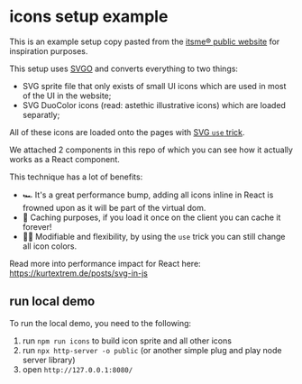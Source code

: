 # icons setup example

This is an example setup copy pasted from the [itsme® public website](https://www.itsme-id.com/) for inspiration purposes.

This setup uses [SVGO](https://github.com/svg/svgo) and converts everything to two things:
- SVG sprite file that only exists of small UI icons which are used in most of the UI in the website;
- SVG DuoColor icons (read: astethic illustrative icons) which are loaded separatly;

All of these icons are loaded onto the pages with [SVG `use` trick](https://css-tricks.com/svg-use-with-external-reference-take-2/).

We attached 2 components in this repo of which you can see how it actually works as a React component.

This technique has a lot of benefits:
- 🏎️ It's a great performance bump, adding all icons inline in React is frowned upon as it will be part of the virtual dom.
- 💽 Caching purposes, if you load it once on the client you can cache it forever!
- 💅🏻 Modifiable and flexibility, by using the `use` trick you can still change all icon colors.

Read more into performance impact for React here:
https://kurtextrem.de/posts/svg-in-js

## run local demo
To run the local demo, you need to the following:

1. run `npm run icons` to build icon sprite and all other icons
2. run `npx http-server -o public` (or another simple plug and play node server library)
3. open `http://127.0.0.1:8080/`